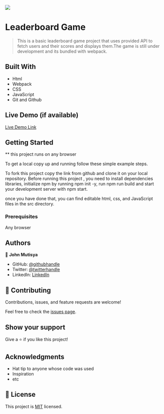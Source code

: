 ![](https://img.shields.io/badge/Microverse-blueviolet)

# Leaderboard Game

> This is a basic leaderboard game project that uses provided API to fetch users and their scores and displays them.The game is still under development and its bundled with webpack.

## Built With

- Html
- Webpack
- CSS
- JavaScript
- Git and Github

## Live Demo (if available)

[Live Demo Link]()

## Getting Started

\*\* this project runs on any browser

To get a local copy up and running follow these simple example steps.

To fork this project copy the link from github and clone it on your local repository.
Before running this project , you need to install dependencies libraries, initialize npm by running npm init -y, run npm run build and start your development server with npm start.

once you have done that, you can find editable html, css, and JavaScript files in the src directory.

### Prerequisites

Any browser

## Authors

👤 **John Mutisya**

- GitHub: [@githubhandle](https://github.com/johnkioko)
- Twitter: [@twitterhandle](https://twitter.com/@John_Web_Dev)
- LinkedIn: [LinkedIn](https://linkedin.com/in/johnkioko)

## 🤝 Contributing

Contributions, issues, and feature requests are welcome!

Feel free to check the [issues page](../../issues/).

## Show your support

Give a ⭐️ if you like this project!

## Acknowledgments

- Hat tip to anyone whose code was used
- Inspiration
- etc

## 📝 License

This project is [MIT](./MIT.MD) licensed.
